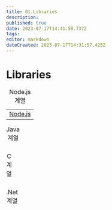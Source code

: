 ```yaml
---
title: 01.Libraries
description: 
published: true
date: 2023-07-17T14:41:50.737Z
tags: 
editor: markdown
dateCreated: 2023-07-17T14:31:57.425Z
---
```


# Libraries

<table class="docuLinks" border="0" width="100%">
  <caption>Node.js 계열</caption>
 	<tr>
    <td><a href="/ko/Study/Libraries/NodeJs">Node.js</a></td>
 	</tr>
</table>

<table class="docuLinks" border="0" width="100%">
  <caption>Java 계열</caption>
</table>

<table class="docuLinks" border="0" width="100%">
  <caption>C 계열</caption>
</table>

<table class="docuLinks" border="0" width="100%">
  <caption>.Net 계열</caption>
</table>